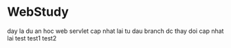 # WebStudy
day la du an hoc web servlet
cap nhat lai tu dau
branch dc thay doi
cap nhat lai test
test1
test2